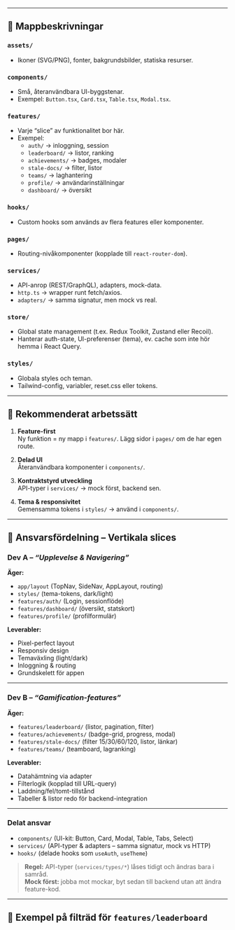 
---

## 📂 Mappbeskrivningar

### `assets/`
- Ikoner (SVG/PNG), fonter, bakgrundsbilder, statiska resurser.

### `components/`
- Små, återanvändbara UI-byggstenar.
- Exempel: `Button.tsx`, `Card.tsx`, `Table.tsx`, `Modal.tsx`.

### `features/`
- Varje “slice” av funktionalitet bor här.
- Exempel:  
  - `auth/` → inloggning, session  
  - `leaderboard/` → listor, ranking  
  - `achievements/` → badges, modaler  
  - `stale-docs/` → filter, listor  
  - `teams/` → laghantering  
  - `profile/` → användarinställningar  
  - `dashboard/` → översikt

### `hooks/`
- Custom hooks som används av flera features eller komponenter.

### `pages/`
- Routing-nivåkomponenter (kopplade till `react-router-dom`).

### `services/`
- API-anrop (REST/GraphQL), adapters, mock-data.
- `http.ts` → wrapper runt fetch/axios.
- `adapters/` → samma signatur, men mock vs real.

### `store/`
- Global state management (t.ex. Redux Toolkit, Zustand eller Recoil).
- Hanterar auth-state, UI-preferenser (tema), ev. cache som inte hör hemma i React Query.

### `styles/`
- Globala styles och teman.
- Tailwind-config, variabler, reset.css eller tokens.

---

## 🚀 Rekommenderat arbetssätt

1. **Feature-first**  
   Ny funktion = ny mapp i `features/`. Lägg sidor i `pages/` om de har egen route.  
   
2. **Delad UI**  
   Återanvändbara komponenter i `components/`.  
   
3. **Kontraktstyrd utveckling**  
   API-typer i `services/` → mock först, backend sen.  

4. **Tema & responsivitet**  
   Gemensamma tokens i `styles/` → använd i `components/`.  

---

## 👥 Ansvarsfördelning – Vertikala slices

### Dev A – *“Upplevelse & Navigering”*
**Äger:**
- `app/layout` (TopNav, SideNav, AppLayout, routing)
- `styles/` (tema-tokens, dark/light)
- `features/auth/` (Login, sessionflöde)
- `features/dashboard/` (översikt, statskort)
- `features/profile/` (profilformulär)

**Leverabler:**
- Pixel-perfect layout
- Responsiv design
- Temaväxling (light/dark)
- Inloggning & routing
- Grundskelett för appen

---

### Dev B – *“Gamification-features”*
**Äger:**
- `features/leaderboard/` (listor, pagination, filter)
- `features/achievements/` (badge-grid, progress, modal)
- `features/stale-docs/` (filter 15/30/60/120, listor, länkar)
- `features/teams/` (teamboard, lagranking)

**Leverabler:**
- Datahämtning via adapter
- Filterlogik (kopplad till URL-query)
- Laddning/fel/tomt-tillstånd
- Tabeller & listor redo för backend-integration

---

### Delat ansvar
- `components/` (UI-kit: Button, Card, Modal, Table, Tabs, Select)
- `services/` (API-typer & adapters – samma signatur, mock vs HTTP)
- `hooks/` (delade hooks som `useAuth`, `useTheme`)

> **Regel:** API-typer (`services/types/*`) låses tidigt och ändras bara i samråd.  
> **Mock först:** jobba mot mockar, byt sedan till backend utan att ändra feature-kod.

---

## 🌳 Exempel på filträd för `features/leaderboard`
